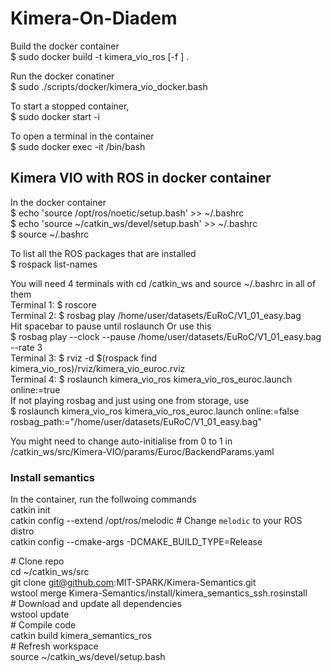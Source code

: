 # Kimera-On-Diadem

Build the docker container \
$ sudo docker build -t kimera_vio_ros [-f <path-to-dockerfile>] .

Run the docker conatiner \
$ sudo ./scripts/docker/kimera_vio_docker.bash

To start a stopped container, \
$ sudo docker start -i  <container-name>

To open a terminal in the container \
$ sudo docker exec -it <conatiner-name> /bin/bash

## Kimera VIO with ROS in docker container
In the docker container \
$ echo 'source /opt/ros/noetic/setup.bash' >> ~/.bashrc \
$ echo 'source ~/catkin_ws/devel/setup.bash' >> ~/.bashrc \
$ source ~/.bashrc

To list all the ROS packages that are installed \
$ rospack list-names

You will need 4 terminals with cd /catkin_ws and source ~/.bashrc in all of them \
Terminal 1: $ roscore \
Terminal 2: $ rosbag play /home/user/datasets/EuRoC/V1_01_easy.bag \
	    Hit spacebar to pause until roslaunch	Or use this \
	    $ rosbag play --clock --pause /home/user/datasets/EuRoC/V1_01_easy.bag --rate 3 \
Terminal 3: $ rviz -d $(rospack find kimera_vio_ros)/rviz/kimera_vio_euroc.rviz \
Terminal 4: $ roslaunch kimera_vio_ros kimera_vio_ros_euroc.launch online:=true \
            If not playing rosbag and just using one from storage, use \
            $ roslaunch kimera_vio_ros kimera_vio_ros_euroc.launch online:=false rosbag_path:="/home/user/datasets/EuRoC/V1_01_easy.bag"

You might need to change auto-initialise from 0 to 1 in /catkin_ws/src/Kimera-VIO/params/Euroc/BackendParams.yaml


### Install semantics
In the container, run the follwoing commands \
catkin init \
catkin config --extend /opt/ros/melodic # Change `melodic` to your ROS distro \
catkin config --cmake-args -DCMAKE_BUILD_TYPE=Release

\# Clone repo \
cd ~/catkin_ws/src \
git clone git@github.com:MIT-SPARK/Kimera-Semantics.git \
wstool merge Kimera-Semantics/install/kimera_semantics_ssh.rosinstall \
\# Download and update all dependencies \
wstool update \
\# Compile code \
catkin build kimera_semantics_ros \
\# Refresh workspace \
source ~/catkin_ws/devel/setup.bash
